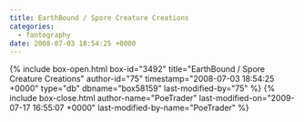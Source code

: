```yaml
---
title: EarthBound / Spore Creature Creations
categories:
  - fantography
date: 2008-07-03 18:54:25 +0000
---
```

{% include box-open.html box-id="3492" title="EarthBound / Spore Creature Creations" author-id="75" timestamp="2008-07-03 18:54:25 +0000" type="db" dbname="box58159" last-modified-by="75" %}
<navigator group="Fantography|Spore" quantity="500" offdir="TRUE" /> <displaytor mode="thumbnail" />
{% include box-close.html author-name="PoeTrader" last-modified-on="2009-07-17 16:55:07 +0000" last-modified-by-name="PoeTrader" %}
